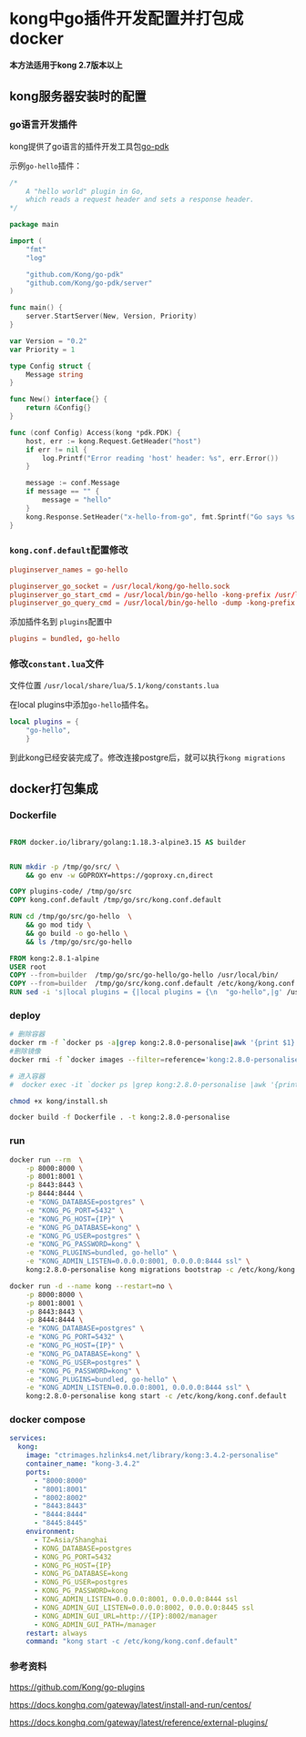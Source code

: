 # kong中go插件开发配置并打包成docker

**本方法适用于kong 2.7版本以上**

## kong服务器安装时的配置

### go语言开发插件

kong提供了go语言的插件开发工具包[go-pdk]("github.com/Kong/go-pdk")

示例`go-hello`插件：

```go
/*
	A "hello world" plugin in Go,
	which reads a request header and sets a response header.
*/

package main

import (
	"fmt"
	"log"

	"github.com/Kong/go-pdk"
	"github.com/Kong/go-pdk/server"
)

func main() {
	server.StartServer(New, Version, Priority)
}

var Version = "0.2"
var Priority = 1

type Config struct {
	Message string
}

func New() interface{} {
	return &Config{}
}

func (conf Config) Access(kong *pdk.PDK) {
	host, err := kong.Request.GetHeader("host")
	if err != nil {
		log.Printf("Error reading 'host' header: %s", err.Error())
	}

	message := conf.Message
	if message == "" {
		message = "hello"
	}
	kong.Response.SetHeader("x-hello-from-go", fmt.Sprintf("Go says %s to %s", message, host))
}
```

### `kong.conf.default`配置修改

```conf
pluginserver_names = go-hello

pluginserver_go_socket = /usr/local/kong/go-hello.sock
pluginserver_go_start_cmd = /usr/local/bin/go-hello -kong-prefix /usr/local/kong
pluginserver_go_query_cmd = /usr/local/bin/go-hello -dump -kong-prefix /usr/local/kong
```

添加插件名到 `plugins`配置中

```conf
plugins = bundled, go-hello
```

### 修改`constant.lua`文件

文件位置 `/usr/local/share/lua/5.1/kong/constants.lua`

在local plugins中添加`go-hello`插件名。

```lua
local plugins = {
    "go-hello",
    }
```

到此kong已经安装完成了。修改连接postgre后，就可以执行`kong migrations`


## docker打包集成

### Dockerfile

```Dockerfile

FROM docker.io/library/golang:1.18.3-alpine3.15 AS builder


RUN mkdir -p /tmp/go/src/ \
    && go env -w GOPROXY=https://goproxy.cn,direct

COPY plugins-code/ /tmp/go/src
COPY kong.conf.default /tmp/go/src/kong.conf.default

RUN cd /tmp/go/src/go-hello  \
    && go mod tidy \
    && go build -o go-hello \
    && ls /tmp/go/src/go-hello

FROM kong:2.8.1-alpine
USER root
COPY --from=builder  /tmp/go/src/go-hello/go-hello /usr/local/bin/
COPY --from=builder  /tmp/go/src/kong.conf.default /etc/kong/kong.conf.default
RUN sed -i 's|local plugins = {|local plugins = {\n  "go-hello",|g' /usr/local/share/lua/5.1/kong/constants.lua

```

### deploy

```deploy.sh
# 删除容器
docker rm -f `docker ps -a|grep kong:2.8.0-personalise|awk '{print $1}'`
#删除镜像
docker rmi -f `docker images --filter=reference='kong:2.8.0-personalise' | awk '{print $3}'`

# 进入容器
#  docker exec -it `docker ps |grep kong:2.8.0-personalise |awk '{print $1}'`  /bin/sh

chmod +x kong/install.sh

docker build -f Dockerfile . -t kong:2.8.0-personalise
```

### run

```bash
docker run --rm  \
    -p 8000:8000 \
    -p 8001:8001 \
    -p 8443:8443 \
    -p 8444:8444 \
    -e "KONG_DATABASE=postgres" \
    -e "KONG_PG_PORT=5432" \
    -e "KONG_PG_HOST={IP}" \
    -e "KONG_PG_DATABASE=kong" \
    -e "KONG_PG_USER=postgres" \
    -e "KONG_PG_PASSWORD=kong" \
    -e "KONG_PLUGINS=bundled, go-hello" \
    -e "KONG_ADMIN_LISTEN=0.0.0.0:8001, 0.0.0.0:8444 ssl" \
    kong:2.8.0-personalise kong migrations bootstrap -c /etc/kong/kong.conf.default

docker run -d --name kong --restart=no \
    -p 8000:8000 \
    -p 8001:8001 \
    -p 8443:8443 \
    -p 8444:8444 \
    -e "KONG_DATABASE=postgres" \
    -e "KONG_PG_PORT=5432" \
    -e "KONG_PG_HOST={IP}" \
    -e "KONG_PG_DATABASE=kong" \
    -e "KONG_PG_USER=postgres" \
    -e "KONG_PG_PASSWORD=kong" \
    -e "KONG_PLUGINS=bundled, go-hello" \
    -e "KONG_ADMIN_LISTEN=0.0.0.0:8001, 0.0.0.0:8444 ssl" \
    kong:2.8.0-personalise kong start -c /etc/kong/kong.conf.default
```

### docker compose
```docker-compose.yml
services:
  kong:
    image: "ctrimages.hzlinks4.net/library/kong:3.4.2-personalise"
    container_name: "kong-3.4.2"
    ports:
      - "8000:8000"
      - "8001:8001"
      - "8002:8002"
      - "8443:8443"
      - "8444:8444"
      - "8445:8445"
    environment:
      - TZ=Asia/Shanghai
      - KONG_DATABASE=postgres
      - KONG_PG_PORT=5432
      - KONG_PG_HOST={IP}
      - KONG_PG_DATABASE=kong
      - KONG_PG_USER=postgres
      - KONG_PG_PASSWORD=kong
      - KONG_ADMIN_LISTEN=0.0.0.0:8001, 0.0.0.0:8444 ssl
      - KONG_ADMIN_GUI_LISTEN=0.0.0.0:8002, 0.0.0.0:8445 ssl
      - KONG_ADMIN_GUI_URL=http://{IP}:8002/manager
      - KONG_ADMIN_GUI_PATH=/manager
    restart: always
    command: "kong start -c /etc/kong/kong.conf.default"
```


### 参考资料

https://github.com/Kong/go-plugins

https://docs.konghq.com/gateway/latest/install-and-run/centos/

https://docs.konghq.com/gateway/latest/reference/external-plugins/
